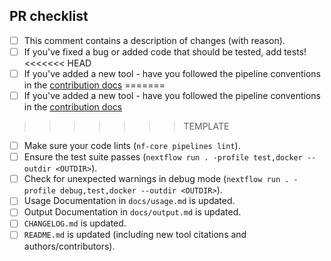 <!--
<<<<<<< HEAD
# genomic-medicine-sweden/taco pull request

Many thanks for contributing to genomic-medicine-sweden/taco!
=======
# genomic-medicine-sweden/gms_16s pull request

Many thanks for contributing to genomic-medicine-sweden/gms_16s!
>>>>>>> TEMPLATE

Please fill in the appropriate checklist below (delete whatever is not relevant).
These are the most common things requested on pull requests (PRs).

Remember that PRs should be made against the dev branch, unless you're preparing a pipeline release.

<<<<<<< HEAD
Learn more about contributing: [CONTRIBUTING.md](https://github.com/genomic-medicine-sweden/taco/tree/main/.github/CONTRIBUTING.md)
=======
Learn more about contributing: [CONTRIBUTING.md](https://github.com/genomic-medicine-sweden/gms_16s/tree/main/.github/CONTRIBUTING.md)
>>>>>>> TEMPLATE
-->

## PR checklist

- [ ] This comment contains a description of changes (with reason).
- [ ] If you've fixed a bug or added code that should be tested, add tests!
<<<<<<< HEAD
- [ ] If you've added a new tool - have you followed the pipeline conventions in the [contribution docs](https://github.com/genomic-medicine-sweden/taco/tree/main/.github/CONTRIBUTING.md)
=======
- [ ] If you've added a new tool - have you followed the pipeline conventions in the [contribution docs](https://github.com/genomic-medicine-sweden/gms_16s/tree/main/.github/CONTRIBUTING.md)
>>>>>>> TEMPLATE
- [ ] Make sure your code lints (`nf-core pipelines lint`).
- [ ] Ensure the test suite passes (`nextflow run . -profile test,docker --outdir <OUTDIR>`).
- [ ] Check for unexpected warnings in debug mode (`nextflow run . -profile debug,test,docker --outdir <OUTDIR>`).
- [ ] Usage Documentation in `docs/usage.md` is updated.
- [ ] Output Documentation in `docs/output.md` is updated.
- [ ] `CHANGELOG.md` is updated.
- [ ] `README.md` is updated (including new tool citations and authors/contributors).
